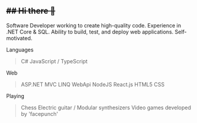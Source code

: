 ~~## Hi there 👋~~
---

Software Developer working to create high-quality code. Experience in .NET Core & SQL. Ability to build, test, and deploy web applications. 
Self-motivated.

Languages
>C#
>JavaScript / TypeScript

Web
>ASP.NET
>MVC
>LINQ
>WebApi
>NodeJS
>React.js
>HTML5
>CSS

Playing
>Chess
>Electric guitar / Modular synthesizers
>Video games developed by 'facepunch'
